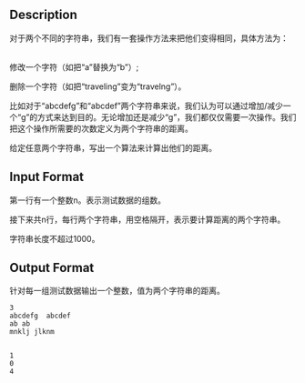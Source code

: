 ## Description

<p>对于两个不同的字符串，我们有一套操作方法来把他们变得相同，具体方法为：    <p><p>修改一个字符（如把“a”替换为“b”）;<p><p>删除一个字符（如把“traveling”变为“travelng”）。<p><p>比如对于“abcdefg”和“abcdef”两个字符串来说，我们认为可以通过增加/减少一个“g”的方式来达到目的。无论增加还是减少“g”，我们都仅仅需要一次操作。我们把这个操作所需要的次数定义为两个字符串的距离。<p><p>给定任意两个字符串，写出一个算法来计算出他们的距离。<p>

## Input Format

<p>第一行有一个整数n。表示测试数据的组数。<p><p>接下来共n行，每行两个字符串，用空格隔开，表示要计算距离的两个字符串。<p><p>字符串长度不超过1000。<p>

## Output Format

<p>针对每一组测试数据输出一个整数，值为两个字符串的距离。<p>

```input1
3
abcdefg  abcdef
ab ab
mnklj jlknm


```
```output1
1
0
4

```